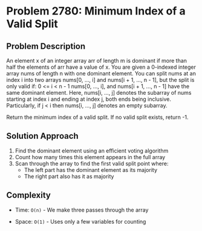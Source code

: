 # Problem 2780: Minimum Index of a Valid Split

## Problem Description
An element x of an integer array arr of length m is dominant if more than half the elements of arr have a value of x.
You are given a 0-indexed integer array nums of length n with one dominant element.
You can split nums at an index i into two arrays nums[0, ..., i] and nums[i + 1, ..., n - 1], but the split is only valid if:
0 <= i < n - 1
nums[0, ..., i], and nums[i + 1, ..., n - 1] have the same dominant element.
Here, nums[i, ..., j] denotes the subarray of nums starting at index i and ending at index j, both ends being inclusive. Particularly, if j < i then nums[i, ..., j] denotes an empty subarray.

Return the minimum index of a valid split. If no valid split exists, return -1.

## Solution Approach
1. Find the dominant element using an efficient voting algorithm
2. Count how many times this element appears in the full array
3. Scan through the array to find the first valid split point where:
   - The left part has the dominant element as its majority
   - The right part also has it as majority

## Complexity

- Time: `O(n)` - We make three passes through the array

- Space: `O(1)` - Uses only a few variables for counting
